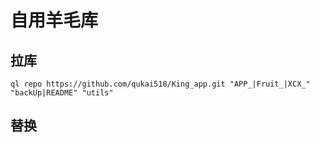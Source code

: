# 自用羊毛库
## 拉库
``` 
ql repo https://github.com/qukai518/King_app.git "APP_|Fruit_|XCX_" "backUp|README" "utils"

``` 
## 替换
``` 
``` 
